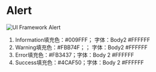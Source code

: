 # Alert

![UI Framework Alert](..imgs/ns_ui_framework/feedback/Alert.png)

1. Information填充色：#009FFF； 字体：Body2 #FFFFFF
2. Warning填充色：#FBB74F；； 字体：Body2 #FFFFFF
3. Error填充色：#FB3437；字体：Body 2 #FFFFFF
4. Success填充色：#4CAF50；字体：Body 2 #FFFFFF